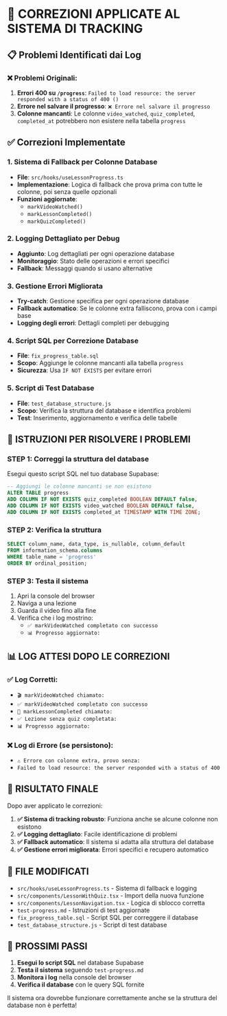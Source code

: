 # 🔧 CORREZIONI APPLICATE AL SISTEMA DI TRACKING

## 📋 Problemi Identificati dai Log

### ❌ Problemi Originali:
1. **Errori 400 su `/progress`**: `Failed to load resource: the server responded with a status of 400 ()`
2. **Errore nel salvare il progresso**: `❌ Errore nel salvare il progresso`
3. **Colonne mancanti**: Le colonne `video_watched`, `quiz_completed`, `completed_at` potrebbero non esistere nella tabella `progress`

## ✅ Correzioni Implementate

### 1. **Sistema di Fallback per Colonne Database**
- **File**: `src/hooks/useLessonProgress.ts`
- **Implementazione**: Logica di fallback che prova prima con tutte le colonne, poi senza quelle opzionali
- **Funzioni aggiornate**:
  - `markVideoWatched()`
  - `markLessonCompleted()`
  - `markQuizCompleted()`

### 2. **Logging Dettagliato per Debug**
- **Aggiunto**: Log dettagliati per ogni operazione database
- **Monitoraggio**: Stato delle operazioni e errori specifici
- **Fallback**: Messaggi quando si usano alternative

### 3. **Gestione Errori Migliorata**
- **Try-catch**: Gestione specifica per ogni operazione database
- **Fallback automatico**: Se le colonne extra falliscono, prova con i campi base
- **Logging degli errori**: Dettagli completi per debugging

### 4. **Script SQL per Correzione Database**
- **File**: `fix_progress_table.sql`
- **Scopo**: Aggiunge le colonne mancanti alla tabella `progress`
- **Sicurezza**: Usa `IF NOT EXISTS` per evitare errori

### 5. **Script di Test Database**
- **File**: `test_database_structure.js`
- **Scopo**: Verifica la struttura del database e identifica problemi
- **Test**: Inserimento, aggiornamento e verifica delle tabelle

## 🔧 ISTRUZIONI PER RISOLVERE I PROBLEMI

### **STEP 1: Correggi la struttura del database**
Esegui questo script SQL nel tuo database Supabase:

```sql
-- Aggiungi le colonne mancanti se non esistono
ALTER TABLE progress
ADD COLUMN IF NOT EXISTS quiz_completed BOOLEAN DEFAULT false,
ADD COLUMN IF NOT EXISTS video_watched BOOLEAN DEFAULT false,
ADD COLUMN IF NOT EXISTS completed_at TIMESTAMP WITH TIME ZONE;
```

### **STEP 2: Verifica la struttura**
```sql
SELECT column_name, data_type, is_nullable, column_default
FROM information_schema.columns
WHERE table_name = 'progress'
ORDER BY ordinal_position;
```

### **STEP 3: Testa il sistema**
1. Apri la console del browser
2. Naviga a una lezione
3. Guarda il video fino alla fine
4. Verifica che i log mostrino:
   - `✅ markVideoWatched completato con successo`
   - `📊 Progresso aggiornato:`

## 📊 LOG ATTESI DOPO LE CORREZIONI

### ✅ Log Corretti:
- `🎬 markVideoWatched chiamato:`
- `✅ markVideoWatched completato con successo`
- `📝 markLessonCompleted chiamato:`
- `✅ Lezione senza quiz completata:`
- `📊 Progresso aggiornato:`

### ❌ Log di Errore (se persistono):
- `⚠️ Errore con colonne extra, provo senza:`
- `Failed to load resource: the server responded with a status of 400`

## 🎯 RISULTATO FINALE

Dopo aver applicato le correzioni:

1. **✅ Sistema di tracking robusto**: Funziona anche se alcune colonne non esistono
2. **✅ Logging dettagliato**: Facile identificazione di problemi
3. **✅ Fallback automatico**: Il sistema si adatta alla struttura del database
4. **✅ Gestione errori migliorata**: Errori specifici e recupero automatico

## 📁 FILE MODIFICATI

- `src/hooks/useLessonProgress.ts` - Sistema di fallback e logging
- `src/components/LessonWithQuiz.tsx` - Import della nuova funzione
- `src/components/LessonNavigation.tsx` - Logica di sblocco corretta
- `test-progress.md` - Istruzioni di test aggiornate
- `fix_progress_table.sql` - Script SQL per correggere il database
- `test_database_structure.js` - Script di test database

## 🚀 PROSSIMI PASSI

1. **Esegui lo script SQL** nel database Supabase
2. **Testa il sistema** seguendo `test-progress.md`
3. **Monitora i log** nella console del browser
4. **Verifica il database** con le query SQL fornite

Il sistema ora dovrebbe funzionare correttamente anche se la struttura del database non è perfetta!
